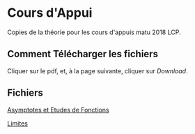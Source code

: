 # Cours d'Appui

Copies de la théorie pour les cours d'appuis matu 2018 LCP.

## Comment Télécharger les fichiers

Cliquer sur le pdf, et, à la page suivante, cliquer sur *Download*.

## Fichiers

[Asymptotes et Etudes de Fonctions](EtudesDeFonctions.pdf)

[Limites](Limites.pdf)

